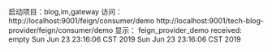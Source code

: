 启动项目：blog,im,gateway
访问：
http://localhost:9001/feign/consumer/demo
http://localhost:9001/tech-blog-provider/feign/consumer/demo
显示：
feign_provider_demo received: empty
Sun Jun 23 23:16:06 CST 2019
Sun Jun 23 23:16:06 CST 2019